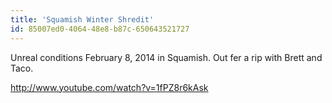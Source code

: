 ```yaml
---
title: 'Squamish Winter Shredit'
id: 85007ed0-4064-48e8-b87c-650643521727
---
```

Unreal conditions February 8, 2014 in Squamish. Out fer a rip with Brett and Taco.

http://www.youtube.com/watch?v=1fPZ8r6kAsk

&nbsp;

&nbsp;